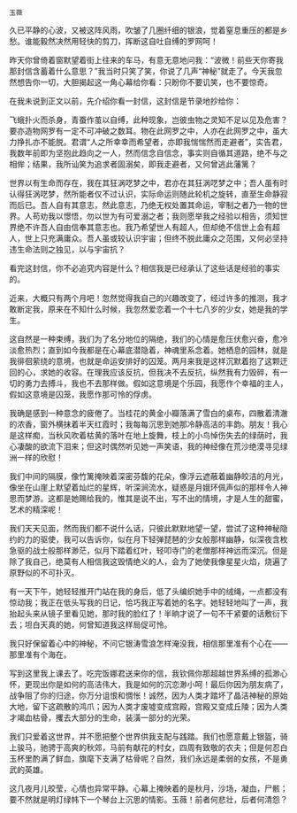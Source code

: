     玉薇 

   久已平静的心波，又被这阵风雨，吹皱了几圈纤细的银浪，觉着窒息重压的都是乡愁。谁能毅然决然用轻快的剪刀，挥断这自吐自缚的罗网呵！

   昨天你曾倚着窗默望着街上往来的车马，有意无意地问我：“波微！前些天你寄我那封信含蓄着什么意思？”我当时只笑了笑，你说了几声“神秘”就走了。今天我忽然想告你一切，大胆揭起这一角心幕给你看：只盼你不要讥笑，也不要惊奇。

   在我未说到正文以前，先介绍你看一封信，这封信是节录地抄给你：

   飞蛾扑火而杀身，青蚕作茧以自缚，此种现象，岂彼虫物之灵知不足以见及危害？要亦造物网罗有一定不可冲破之数耳。物在此网罗之中，人亦在此网罗之中，虽大力挣扎亦不能脱。君谓“人之所幸幸而希望者，亦即我惴惴然而走避者”，实告君，我数年前即为坚抱此趋向之一人，然而信念自信念，事实则自循其道路，绝不与之相侔；结果，我所讪笑为追求者固溺矣，即我走避者，又何曾逃此藩篱？

   世界以有生命而存在，我在其狂涡呓梦之中，君亦在其狂涡呓梦之中；吾人虽有时认得狂涡呓梦，然所能者仅不过认识，实际命运则随此轮机之旋转，直至生命静寂而后已。吾人自有其意志，然此意志，乃绝无权处置其命运，宰制之者乃一物的世界。人苟劝我以憬悟，勿以世为有可爱溺之者；我则愿举我之经验以相告，须知世界绝不许吾人自由信奉其意志也。我乃希望世人有超人，但却绝不信世上会有超人，世上只充满庸众。吾人虽或较认识宇宙；但终不脱此庸众之范围，又何必坚持违生命法则之独见，以与宇宙抗？

   看完这封信，你不必追究内容是什么？相信我是已经承认了这些话是经验的事实的。

   近来，大概只有两个月吧！忽然觉得我自己的兴趣改变了，经过许多的推测，我才敢断定我，原来在不知什么时候，我忽然爱恋着一个十七八岁的少女，她是我的学生。

   这自然是一种束缚，我们为了名分地位的隔绝，我们的心情是愈压伏愈兴奋，愈冷淡愈热烈；直到如今我都是在心幕底潜隐着，神魂里系念着。她栖息的园林，就是我徘徊萦绕的意境，也就是命运安排好的囚笼。两月来我是这样沉默着抱了这颗迂回的心，求她的收容。在理我应该反抗，但我决不去反抗，纵然我有力毁碎，有一切的勇力去搏斗，我也不去那样做。假如这意境是个乐园，我愿作个幸福的主人，假如这意境是囚笼，我愿作那可怜的俘虏。

   我确是感到一种意念的疲倦了。当桂花的黄金小瓣落满了雪白的桌布，四散着清澈的浓香，窗外横抹着半天红霞时；我每每沉思到她那冷静高洁的丰韵。朋友！我心是这样痴，当秋风吹着枯黄的落叶在地上旋舞，枝上的小鸟悼伤失去的绿荫时，我心凄酸的欲流下泪来；但这时偶然听见她一声笑语，我的神经像在荒沙绝漠寻见绿洲一样的欣慰！

   我们中间的隔膜，像竹篱掩映着深密芬馥的花朵，像浮云遮蔽着幽静皎洁的月光，像坐在山崖上默望着灿烂的星辉，听深涧流水，疑惑是月娥环佩声似的那样令人神思而梦游。这都是她赐给我的，惟其是说不出，写不出的情境，才是人生的甜蜜，艺术的精深呢！

   我们天天见面，然而我们都不说什么话，只彼此默默地望一望，尝试了这种神秘隐约的力的驱使，我可以告诉你，似在月下轻弹琵琶的少女般那样幽静，似深夜含枚急驱的战士般那样渺茫，似月下踏着红叶，轻叩寺门的老僧那样神远而深沉。但是除了我自己，绝莫有人相信我这毁情绝义的人，会为了她使我像星星火焰，烧遍了原野似的不可扑灭。

   有一天下午，她轻轻推开门站在我的身后，低了头编织她手中的绒绳，一点都没有惊动我；我正在低头写我的日记，恰巧我正写着她的名字。她轻轻地叫了一声，我抬起头来从镜子里看见她，那时我的脸红了！半晌才说了一句不干紧要的话敷衍下去；坦白天真的她，何曾知道我这样局促可怜。

   我只好保留着心中的神秘，不问它银涛雪浪怎样淹没我，相信那里准有个心在——那里准有个海在。

   写到这里我上课去了。吃完饭娜君送来你的信，我钦佩你那超越世界系缚的孤渺心怀，更现出你是如何的高洁伟大，我是如何的沉恋渺小呵！最后你因为朋友病了，战争阻了你的归途，你万分诅恨和惆怅！诚然，因为人类才踏坏了晶洁神秘的原始大地，留下这疏散的鸿爪；因为人类才废墟变成宫殿，宫殿又变成丘陵；因为人类才竭血枯骨，攫去大部分的生命，装潢一部分的光荣。

   我们只爱着这世界，并不愿把整个世界供我支配与践踏。我们也愿意戴上银盔，骑上骏马，驰骋于高爽的秋郊，马前有献花的村女，四周有致敬的农夫；但是何忍白玉杯里酌满了鲜血，旗麾下支满了枯骨呢？自然，我们永远是柔弱的女孩，不是勇武的英雄。

   这几夜月儿皎莹，心情也异常平静。心幕上掩映着的是秋月，沙场，凝血，尸骸；要不然就是明灯绿帏下一个琴台上沉思的情影。玉薇！前者何悲壮，后者何清怨？

